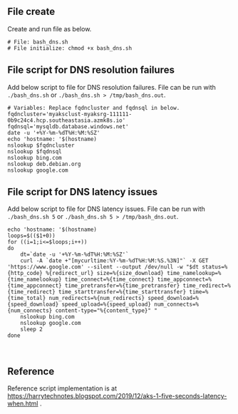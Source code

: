 ## File create

Create and run file as below.

```
# File: bash_dns.sh
# File initialize: chmod +x bash_dns.sh
```

## File script for DNS resolution failures

Add below script to file for DNS resolution failures. File can be run with `./bash_dns.sh` or `./bash_dns.sh > /tmp/bash_dns.out`.

```
# Variables: Replace fqdncluster and fqdnsql in below.
fqdncluster='myaksclust-myaksrg-111111-0b9c24c4.hcp.southeastasia.azmk8s.io'
fqdnsql='mysqldb.database.windows.net'
date -u '+%Y-%m-%dT%H:%M:%SZ'
echo 'hostname: '$(hostname)
nslookup $fqdncluster
nslookup $fqdnsql
nslookup bing.com
nslookup deb.debian.org
nslookup google.com
```

## File script for DNS latency issues

Add below script to file for DNS latency issues. File can be run with `./bash_dns.sh 5` or `./bash_dns.sh 5 > /tmp/bash_dns.out`.

```
echo 'hostname: '$(hostname)
loops=$(($1+0))
for ((i=1;i<=$loops;i++))
do
	dt=`date -u '+%Y-%m-%dT%H:%M:%SZ'`
	curl -A `date +"[mycurltime:%Y-%m-%dT%H:%M:%S.%3N]"` -X GET 'https://www.google.com' --silent --output /dev/null -w "$dt status=%{http_code} %{redirect_url} size=%{size_download} time_namelookup=%{time_namelookup} time_connect=%{time_connect} time_appconnect=%{time_appconnect} time_pretransfer=%{time_pretransfer} time_redirect=%{time_redirect} time_starttransfer=%{time_starttransfer} time=%{time_total} num_redirects=%{num_redirects} speed_download=%{speed_download} speed_upload=%{speed_upload} num_connects=%{num_connects} content-type="%{content_type}" "
	nslookup bing.com
	nslookup google.com
	sleep 2
done
```

<br>

## Reference

Reference script implementation is at https://harrytechnotes.blogspot.com/2019/12/aks-1-five-seconds-latency-when.html .
